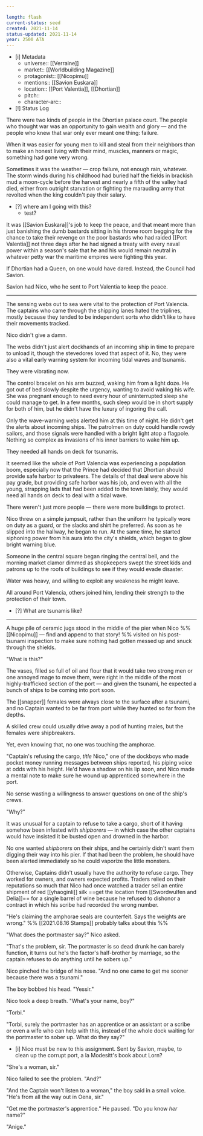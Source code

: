 ```yaml
---

length: flash
current-status: seed
created: 2021-11-14
status-updated: 2021-11-14
year: 2500 ATA
---
```


- [i] Metadata
	- universe:: [[Verraine]]
	- market:: [[Worldbuilding Magazine]]
	- protagonist:: [[Nicopimu]]
	- mentions:: [[Savion Euskara]]
	- location:: [[Port Valentia]], [[Dhortian]]
	- pitch:: 
	- character-arc::
- [!] Status Log



There were two kinds of people in the Dhortian palace court. The people who thought war was an opportunity to gain wealth and glory — and the people who knew that war only ever meant one thing: failure. 

When it was easier for young men to kill and steal from their neighbors than to make an honest living with their mind, muscles, manners or magic, something had gone very wrong. 

Sometimes it was the weather — crop failure, not enough rain, whatever. The storm winds during his childhood had buried half the fields in brackish mud a moon-cycle before the harvest and nearly a fifth of the valley had died, either from outright starvation or fighting the marauding army that revolted when the king couldn't pay their salary. 

- [?] where am I going with this? 
	- test?

It was [[Savion Euskara]]'s job to keep the peace, and that meant more than just banishing the dumb bastards sitting in his throne room begging for the chance to take their revenge on the poor bastards who had raided [[Port Valentia]] not three days after he had signed a treaty with every naval power within a season's sale that he and his would remain neutral in whatever petty war the maritime empires were fighting this year. 

If Dhortian had a Queen, on one would have dared. Instead, the Council had Savion. 

Savion had Nico, who he sent to Port Valentia to keep the peace. 

* * * 


The sensing webs out to sea were vital to the protection of Port Valencia. The captains who came through the shipping lanes hated the triplines, mostly because they tended to be independent sorts who didn't like to have their movements tracked.

Nico didn't give a damn.

The webs didn't just alert dockhands of an incoming ship in time to prepare to unload it, though the stevedores loved that aspect of it. No, they were also a vital early warning system for incoming tidal waves and tsunamis.

They were vibrating now.

The control bracelet on his arm buzzed, waking him from a light doze. He got out of bed slowly despite the urgency, wanting to avoid waking his wife. She was pregnant enough to need every hour of uninterrupted sleep she could manage to get. In a few months, such sleep would be in short supply for both of him, but he didn't have the luxury of ingoring the call.

Only the wave-warning webs alerted him at this time of night. He didn't get the alerts about incoming ships. The patrolmen on duty could handle rowdy sailors, and those signals were handled with a bright light atop a flagpole. Nothing so complex as invasions of his inner barriers to wake him up.

They needed all hands on deck for tsunamis.

It seemed like the whole of Port Valencia was experiencing a population boom, especially now that the Prince had decided that Dhortian should provide safe harbor to privateers. The details of that deal were above his pay grade, but providing safe harbor was his job, and even with all the young, strapping lads that had been added to the town lately, they would need all hands on deck to deal with a tidal wave.

There weren't just more people — there were more buildings to protect.

Nico threw on a simple jumpsuit, rather than the uniform he typically wore on duty as a guard, or the slacks and shirt he preferred. As soon as he slipped into the hallway, he began to run. At the same time, he started siphoning power from his aura into the city's shields, which began to glow bright warning blue. 

Someone in the central square began ringing the central bell, and the morning market clamor dimmed as shopkeepers swept the street kids and patrons up to the roofs of buildings to see if they would evade disaster. 

Water was heavy, and willing to exploit any weakness he might leave.

All around Port Valencia, others joined him, lending their strength to the protection of their town.

- [?] What are tsunamis like? 

* * * 

A huge pile of ceramic jugs stood in the middle of the pier when Nico %% [[Nicopimu]] — find and append to that story! %% visited on his post-tsunami inspection to make sure nothing had gotten messed up and snuck through the shields. 

"What is this?" 

The vases, filled so full of oil and flour that it would take two strong men or one annoyed mage to move them, were right in the middle of the most highly-trafficked section of the port — and given the tsunami, he expected a bunch of ships to be coming into port soon.

The [[snapper]] females were always close to the surface after a tsunami, and no Captain wanted to be far from port while they hunted so far from the depths. 

A skilled crew could usually drive away a pod of hunting males, but the females were shipbreakers. 

Yet, even knowing that, no one was touching the amphorae. 

"Captain's refusing the cargo, $title$ Nico," one of the dockboys who made pocket money running messages between ships reported, his piping voice at odds with his height. He'd have a shadow on his lip soon, and Nico made a mental note to make sure he wound up apprenticed somewhere in the port. 

No sense wasting a willingness to answer questions on one of the ship's crews. 

"Why?" 

It was unusual for a captain to refuse to take a cargo, short of it having somehow been infested with $shipborers$ — in which case the other captains would have insisted it be busted open and drowned in the harbor. 

No one wanted $shipborers$ on their ships, and he certainly didn't want them digging their way into his pier. If that had been the problem, he should have been alerted immediately so he could vaporize the little monsters. 

Otherwise, Captains didn't usually have the authority to refuse cargo. They worked for owners, and owners expected profits. Traders relied on their reputations so much that Nico had once watched a trader sell an entire shipment of red [[yhaoginli]] silk ==get the location from [[Swordwulfen and Delia]]== for a single barrel of wine because he refused to dishonor a contract in which his scribe had recorded the wrong number. 

"He's claiming the amphorae seals are counterfeit. Says the weights are wrong." %% [[2021.08.16 Stamps]] probably talks about this %%

"What does the portmaster say?" Nico asked. 

"That's the problem, sir. The portmaster is so dead drunk he can barely function, it turns out he's the factor's half-brother by marriage, so the captain refuses to do anything until he sobers up."

Nico pinched the bridge of his nose. "And no one came to get me sooner because there was a tsunami." 

The boy bobbed his head. "Yessir." 

Nico took a deep breath. "What's your name, boy?" 

"Torbi."

"Torbi, surely the portmaster has an apprentice or an assistant or a scribe or even a wife who can help with this, instead of the whole dock waiting for the portmaster to sober up. What do they say?" 

- [i] Nico must be new to this assignment. Sent by Savion, maybe, to clean up the corrupt port, a la Modesitt's book about Lorn? 

"She's a woman, sir." 

Nico failed to see the problem. "And?" 

"And the Captain won't listen to a woman," the boy said in a small voice. "He's from all the way out in Oena, sir." 

"Get me the portmaster's apprentice." He paused. "Do you know _her_ name?" 

"Anige."